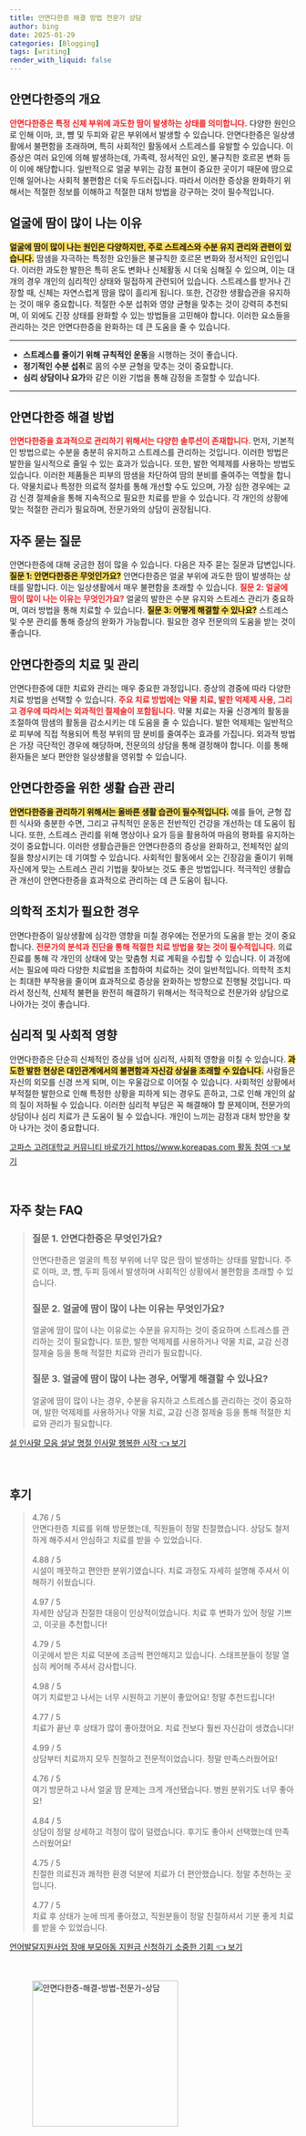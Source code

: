 ```yaml
---
title: 안면다한증 해결 방법 전문가 상담
author: bing
date: 2025-01-29
categories: [Blogging]
tags: [writing]
render_with_liquid: false
---
```



<h2 id='이해_안면다한증'>안면다한증의 개요</h2>

<p><b><span style="color: #ee2323;">안면다한증은 특정 신체 부위에 과도한 땀이 발생하는 상태를 의미합니다.</span></b> 다양한 원인으로 인해 이마, 코, 뺨 및 두피와 같은 부위에서 발생할 수 있습니다. 안면다한증은 일상생활에서 불편함을 초래하며, 특히 사회적인 활동에서 스트레스를 유발할 수 있습니다. 이 증상은 여러 요인에 의해 발생하는데, 가족력, 정서적인 요인, 불규칙한 호르몬 변화 등이 이에 해당합니다. 일반적으로 얼굴 부위는 감정 표현이 중요한 곳이기 때문에 땀으로 인해 일어나는 사회적 불편함은 더욱 두드러집니다. 따라서 이러한 증상을 완화하기 위해서는 적절한 정보를 이해하고 적절한 대처 방법을 강구하는 것이 필수적입니다.</p>

<h2 id='얼굴_땀_원인'>얼굴에 땀이 많이 나는 이유</h2>

<p><b><span style="background-color: #ffe066;">얼굴에 땀이 많이 나는 원인은 다양하지만, 주로 스트레스와 수분 유지 관리와 관련이 있습니다.</span></b> 땀샘을 자극하는 특정한 요인들은 불규칙한 호르몬 변화와 정서적인 요인입니다. 이러한 과도한 발한은 특히 온도 변화나 신체활동 시 더욱 심해질 수 있으며, 이는 대개의 경우 개인의 심리적인 상태와 밀접하게 관련되어 있습니다. 스트레스를 받거나 긴장할 때, 신체는 자연스럽게 땀을 많이 흘리게 됩니다. 또한, 건강한 생활습관을 유지하는 것이 매우 중요합니다. 적절한 수분 섭취와 영양 균형을 맞추는 것이 강력히 추천되며, 이 외에도 긴장 상태를 완화할 수 있는 방법들을 고민해야 합니다. 이러한 요소들을 관리하는 것은 안면다한증을 완화하는 데 큰 도움을 줄 수 있습니다.</p>

<hr />

<ul>
    <li><b>스트레스를 줄이기 위해 규칙적인 운동</b>을 시행하는 것이 좋습니다.</li>
    <li><b>정기적인 수분 섭취</b>로 몸의 수분 균형을 맞추는 것이 중요합니다.</li>
    <li><b>심리 상담이나 요가</b>와 같은 이완 기법을 통해 감정을 조절할 수 있습니다.</li>
</ul>

<hr />

<h2 id='안면다한증_해결_방법'>안면다한증 해결 방법</h2>

<p><b><span style="color: #ee2323;">안면다한증을 효과적으로 관리하기 위해서는 다양한 솔루션이 존재합니다.</span></b> 먼저, 기본적인 방법으로는 수분을 충분히 유지하고 스트레스를 관리하는 것입니다. 이러한 방법은 발한을 일시적으로 줄일 수 있는 효과가 있습니다. 또한, 발한 억제제를 사용하는 방법도 있습니다. 이러한 제품들은 피부의 땀샘을 차단하여 땀의 분비를 줄여주는 역할을 합니다. 약물치료나 특정한 의료적 절차를 통해 개선할 수도 있으며, 가장 심한 경우에는 교감 신경 절제술을 통해 지속적으로 필요한 치료를 받을 수 있습니다. 각 개인의 상황에 맞는 적절한 관리가 필요하며, 전문가와의 상담이 권장됩니다.</p>

<h2 id='자주_묻는_질문'>자주 묻는 질문</h2>

<p>안면다한증에 대해 궁금한 점이 많을 수 있습니다. 다음은 자주 묻는 질문과 답변입니다. <b><span style="background-color: #ffe066;">질문 1: 안면다한증은 무엇인가요?</span></b> 안면다한증은 얼굴 부위에 과도한 땀이 발생하는 상태를 말합니다. 이는 일상생활에서 매우 불편함을 초래할 수 있습니다. <b><span style="color: #ee2323;">질문 2: 얼굴에 땀이 많이 나는 이유는 무엇인가요?</span></b> 얼굴의 발한은 수분 유지와 스트레스 관리가 중요하며, 여러 방법을 통해 치료할 수 있습니다. <b><span style="background-color: #ffe066;">질문 3: 어떻게 해결할 수 있나요?</span></b> 스트레스 및 수분 관리를 통해 증상의 완화가 가능합니다. 필요한 경우 전문의의 도움을 받는 것이 좋습니다.</p>

<h2 id='치료_및_관리'>안면다한증의 치료 및 관리</h2>

<p>안면다한증에 대한 치료와 관리는 매우 중요한 과정입니다. 증상의 경중에 따라 다양한 치료 방법을 선택할 수 있습니다. <b><span style="color: #ee2323;">주요 치료 방법에는 약물 치료, 발한 억제제 사용, 그리고 경우에 따라서는 외과적인 절제술이 포함됩니다.</span></b> 약물 치료는 자율 신경계의 활동을 조절하여 땀샘의 활동을 감소시키는 데 도움을 줄 수 있습니다. 발한 억제제는 일반적으로 피부에 직접 적용되어 특정 부위의 땀 분비를 줄여주는 효과를 가집니다. 외과적 방법은 가장 극단적인 경우에 해당하며, 전문의의 상담을 통해 결정해야 합니다. 이를 통해 환자들은 보다 편안한 일상생활을 영위할 수 있습니다.</p>

<h2 id='생활_습관_관리'>안면다한증을 위한 생활 습관 관리</h2>

<p><b><span style="background-color: #ffe066;">안면다한증을 관리하기 위해서는 올바른 생활 습관이 필수적입니다.</span></b> 예를 들어, 균형 잡힌 식사와 충분한 수면, 그리고 규칙적인 운동은 전반적인 건강을 개선하는 데 도움이 됩니다. 또한, 스트레스 관리를 위해 명상이나 요가 등을 활용하여 마음의 평화를 유지하는 것이 중요합니다. 이러한 생활습관들은 안면다한증의 증상을 완화하고, 전체적인 삶의 질을 향상시키는 데 기여할 수 있습니다. 사회적인 활동에서 오는 긴장감을 줄이기 위해 자신에게 맞는 스트레스 관리 기법을 찾아보는 것도 좋은 방법입니다. 적극적인 생활습관 개선이 안면다한증을 효과적으로 관리하는 데 큰 도움이 됩니다.</p>

<h2 id='의학적_조치'>의학적 조치가 필요한 경우</h2>

<p>안면다한증이 일상생활에 심각한 영향을 미칠 경우에는 전문가의 도움을 받는 것이 중요합니다. <b><span style="color: #ee2323;">전문가의 분석과 진단을 통해 적절한 치료 방법을 찾는 것이 필수적입니다.</span></b> 의료 진료를 통해 각 개인의 상태에 맞는 맞춤형 치료 계획을 수립할 수 있습니다. 이 과정에서는 필요에 따라 다양한 치료법을 조합하여 치료하는 것이 일반적입니다. 의학적 조치는 최대한 부작용을 줄이며 효과적으로 증상을 완화하는 방향으로 진행될 것입니다. 따라서 정신적, 신체적 불편을 완전히 해결하기 위해서는 적극적으로 전문가와 상담으로 나아가는 것이 좋습니다.</p>

<h2 id='심리적_사회적_영향'>심리적 및 사회적 영향</h2>

<p>안면다한증은 단순히 신체적인 증상을 넘어 심리적, 사회적 영향을 미칠 수 있습니다. <b><span style="background-color: #ffe066;">과도한 발한 현상은 대인관계에서의 불편함과 자신감 상실을 초래할 수 있습니다.</span></b> 사람들은 자신의 외모를 신경 쓰게 되며, 이는 우울감으로 이어질 수 있습니다. 사회적인 상황에서 부적절한 발한으로 인해 특정한 상황을 피하게 되는 경우도 흔하고, 그로 인해 개인의 삶의 질이 저하될 수 있습니다. 이러한 심리적 부담은 꼭 해결해야 할 문제이며, 전문가의 상담이나 심리 치료가 큰 도움이 될 수 있습니다. 개인이 느끼는 감정과 대처 방안을 찾아 나가는 것이 중요합니다.</p>


<p><a class="click-button" title="고파스 고려대학교 커뮤니티 바로가기 https//www.koreapas.com 활동 참여" href="https://aptwhite.github.io/posts/%EA%B3%A0%ED%8C%8C%EC%8A%A4-%EA%B3%A0%EB%A0%A4%EB%8C%80%ED%95%99%EA%B5%90-%EC%BB%A4%EB%AE%A4%EB%8B%88%ED%8B%B0-%EB%B0%94%EB%A1%9C%EA%B0%80%EA%B8%B0-httpswww.koreapas.com-%ED%99%9C%EB%8F%99-%EC%B0%B8%EC%97%AC/" rel="dofollow">고파스 고려대학교 커뮤니티 바로가기 https//www.koreapas.com 활동 참여 👈 보기</a></p><br>
<h2 id='자주_찾는_FAQ'>자주 찾는 FAQ</h2>
<div itemscope="" itemtype="https://schema.org/FAQPage"> 
<blockquote> 
<div itemscope="" itemprop="mainEntity" itemtype="https://schema.org/Question"> 
<h3 itemprop="name">질문 1. 안면다한증은 무엇인가요?</h3> 
<div itemscope="" itemprop="acceptedAnswer" itemtype="https://schema.org/Answer"> 
<span itemprop="text"> 
<p>안면다한증은 얼굴의 특정 부위에 너무 많은 땀이 발생하는 상태를 말합니다. 주로 이마, 코, 뺨, 두피 등에서 발생하며 사회적인 상황에서 불편함을 초래할 수 있습니다.</p> 
</span> 
</div> 
</div> 

<div itemscope="" itemprop="mainEntity" itemtype="https://schema.org/Question"> 
<h3 itemprop="name">질문 2. 얼굴에 땀이 많이 나는 이유는 무엇인가요?</h3> 
<div itemscope="" itemprop="acceptedAnswer" itemtype="https://schema.org/Answer"> 
<span itemprop="text"> 
<p>얼굴에 땀이 많이 나는 이유로는 수분을 유지하는 것이 중요하며 스트레스를 관리하는 것이 필요합니다. 또한, 발한 억제제를 사용하거나 약물 치료, 교감 신경 절제술 등을 통해 적절한 치료와 관리가 필요합니다.</p> 
</span> 
</div> 
</div> 

<div itemscope="" itemprop="mainEntity" itemtype="https://schema.org/Question"> 
<h3 itemprop="name">질문 3. 얼굴에 땀이 많이 나는 경우, 어떻게 해결할 수 있나요?</h3> 
<div itemscope="" itemprop="acceptedAnswer" itemtype="https://schema.org/Answer"> 
<span itemprop="text"> 
<p>얼굴에 땀이 많이 나는 경우, 수분을 유지하고 스트레스를 관리하는 것이 중요하며, 발한 억제제를 사용하거나 약물 치료, 교감 신경 절제술 등을 통해 적절한 치료와 관리가 필요합니다.</p> 
</span> 
</div> 
</div> 
</blockquote> 
</div>
<p><a class="click-button" title="설 인사말 모음 설날 명절 인사말 행복한 시작" href="https://aptwhite.github.io/posts/%EC%84%A4-%EC%9D%B8%EC%82%AC%EB%A7%90-%EB%AA%A8%EC%9D%8C-%EC%84%A4%EB%82%A0-%EB%AA%85%EC%A0%88-%EC%9D%B8%EC%82%AC%EB%A7%90-%ED%96%89%EB%B3%B5%ED%95%9C-%EC%8B%9C%EC%9E%91/" rel="dofollow">설 인사말 모음 설날 명절 인사말 행복한 시작 👈 보기</a></p><br>
<h2 id='후기'>후기</h2>
<div itemscope itemtype="https://schema.org/Product">
  <blockquote>
  <div itemprop="review" itemscope itemtype="https://schema.org/Review">
      <div itemprop="reviewRating" itemscope itemtype="https://schema.org/Rating"> <span itemprop="ratingValue">4.76</span> / <span itemprop="bestRating">5</span> </div>
      <span itemprop="reviewBody">안면다한증 치료를 위해 방문했는데, 직원들이 정말 친절했습니다. 상담도 철저하게 해주셔서 안심하고 치료를 받을 수 있었습니다.</span>
  </div>
  <br>
  <div itemprop="review" itemscope itemtype="https://schema.org/Review">
      <div itemprop="reviewRating" itemscope itemtype="https://schema.org/Rating"> <span itemprop="ratingValue">4.88</span> / <span itemprop="bestRating">5</span> </div>
      <span itemprop="reviewBody">시설이 깨끗하고 편안한 분위기였습니다. 치료 과정도 자세히 설명해 주셔서 이해하기 쉬웠습니다.</span>
  </div>
  <br>
  <div itemprop="review" itemscope itemtype="https://schema.org/Review">
      <div itemprop="reviewRating" itemscope itemtype="https://schema.org/Rating"> <span itemprop="ratingValue">4.97</span> / <span itemprop="bestRating">5</span> </div>
      <span itemprop="reviewBody">자세한 상담과 친절한 대응이 인상적이었습니다. 치료 후 변화가 있어 정말 기쁘고, 이곳을 추천합니다!</span>
  </div>
  <br>
  <div itemprop="review" itemscope itemtype="https://schema.org/Review">
      <div itemprop="reviewRating" itemscope itemtype="https://schema.org/Rating"> <span itemprop="ratingValue">4.79</span> / <span itemprop="bestRating">5</span> </div>
      <span itemprop="reviewBody">이곳에서 받은 치료 덕분에 조금씩 편안해지고 있습니다. 스태프분들이 정말 열심히 케어해 주셔서 감사합니다.</span>
  </div>
  <br>
  <div itemprop="review" itemscope itemtype="https://schema.org/Review">
      <div itemprop="reviewRating" itemscope itemtype="https://schema.org/Rating"> <span itemprop="ratingValue">4.98</span> / <span itemprop="bestRating">5</span> </div>
      <span itemprop="reviewBody">여기 치료받고 나서는 너무 시원하고 기분이 좋았어요! 정말 추천드립니다!</span>
  </div>
  <br>
  <div itemprop="review" itemscope itemtype="https://schema.org/Review">
      <div itemprop="reviewRating" itemscope itemtype="https://schema.org/Rating"> <span itemprop="ratingValue">4.77</span> / <span itemprop="bestRating">5</span> </div>
      <span itemprop="reviewBody">치료가 끝난 후 상태가 많이 좋아졌어요. 치료 전보다 훨씬 자신감이 생겼습니다!</span>
  </div>
  <br>
  <div itemprop="review" itemscope itemtype="https://schema.org/Review">
      <div itemprop="reviewRating" itemscope itemtype="https://schema.org/Rating"> <span itemprop="ratingValue">4.99</span> / <span itemprop="bestRating">5</span> </div>
      <span itemprop="reviewBody">상담부터 치료까지 모두 친절하고 전문적이었습니다. 정말 만족스러웠어요!</span>
  </div>
  <br>
  <div itemprop="review" itemscope itemtype="https://schema.org/Review">
      <div itemprop="reviewRating" itemscope itemtype="https://schema.org/Rating"> <span itemprop="ratingValue">4.76</span> / <span itemprop="bestRating">5</span> </div>
      <span itemprop="reviewBody">여기 방문하고 나서 얼굴 땀 문제는 크게 개선됐습니다. 병원 분위기도 너무 좋아요!</span>
  </div>
  <br>
  <div itemprop="review" itemscope itemtype="https://schema.org/Review">
      <div itemprop="reviewRating" itemscope itemtype="https://schema.org/Rating"> <span itemprop="ratingValue">4.84</span> / <span itemprop="bestRating">5</span> </div>
      <span itemprop="reviewBody">상담이 정말 상세하고 걱정이 많이 덜렸습니다. 후기도 좋아서 선택했는데 만족스러웠어요!</span>
  </div>
  <br>
  <div itemprop="review" itemscope itemtype="https://schema.org/Review">
      <div itemprop="reviewRating" itemscope itemtype="https://schema.org/Rating"> <span itemprop="ratingValue">4.75</span> / <span itemprop="bestRating">5</span> </div>
      <span itemprop="reviewBody">친절한 의료진과 쾌적한 환경 덕분에 치료가 더 편안했습니다. 정말 추천하는 곳입니다.</span>
  </div>
  <br>
  <div itemprop="review" itemscope itemtype="https://schema.org/Review">
      <div itemprop="reviewRating" itemscope itemtype="https://schema.org/Rating"> <span itemprop="ratingValue">4.77</span> / <span itemprop="bestRating">5</span> </div>
      <span itemprop="reviewBody">치료 후 상태가 눈에 띄게 좋아졌고, 직원분들이 정말 친절하셔서 기분 좋게 치료를 받을 수 있었습니다.</span>
  </div>
  </blockquote>
</div>
<p><a class="click-button" title="언어발달지원사업 장애 부모아동 지원금 신청하기 소중한 기회" href="https://aptwhite.github.io/posts/%EC%96%B8%EC%96%B4%EB%B0%9C%EB%8B%AC%EC%A7%80%EC%9B%90%EC%82%AC%EC%97%85-%EC%9E%A5%EC%95%A0-%EB%B6%80%EB%AA%A8%EC%95%84%EB%8F%99-%EC%A7%80%EC%9B%90%EA%B8%88-%EC%8B%A0%EC%B2%AD%ED%95%98%EA%B8%B0-%EC%86%8C%EC%A4%91%ED%95%9C-%EA%B8%B0%ED%9A%8C/" rel="dofollow">언어발달지원사업 장애 부모아동 지원금 신청하기 소중한 기회 👈 보기</a></p><br>
<figure class="image"><img src="https://aptwhite.github.io/assets/img/thumbnail/안면다한증-해결-방법-전문가-상담.webp" alt="안면다한증-해결-방법-전문가-상담" width="256" height="256"></figure>